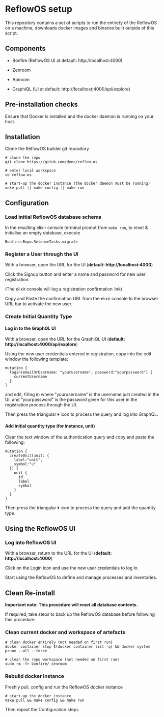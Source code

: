# ReflowOS setup

This repository contains a set of scripts to run the entirety of the ReflowOS on a machine, downloads docker images and binaries built outside of this script.

## Components

- Bonfire (ReflowOS UI at default: http://localhost:4000)
- Zenroom
- Apiroom

- GraphiQL (UI at default: http://localhost:4000/api/explore)

## Pre-installation checks

Ensure that Docker is installed and the docker daemon is running on your host.

## Installation

Clone the ReflowOS builder git repository

```
# clone the repo
git clone https://gitub.com/dyne/reflow-os

# enter local workspace
cd reflow-os
```

```
# start-up the docker instance (the docker daemon must be running)
make pull || make config || make run

```

## Configuration

### Load initial ReflowOS database schema

In the resulting elixir console terminal prompt from `make run`, to reset & initialise an empty database, execute

```
Bonfire.Repo.ReleaseTasks.migrate
```

### Register a User through the UI 

With a browser, open the URL for the UI (**default: http://localhost:4000**)

Click the Signup button and enter a name and password for new user registration.

(The elixir console will log a registration confirmation link)

Copy and Paste the confirmation URL from the elixir console to the browser URL bar to activate the new user.

### Create Initial Quantity Type


#### Log in to the GraphQL UI

With a browser, open the URL for the GraphiQL UI (**default: http://localhost:4000/api/explore**)

Using the new user credentials entered in registration, copy into the edit window the following template:

```
mutation {
  login(emailOrUsername: "yourusername", password:"yourpassword") {
    currentUsername
  }
}
```

and edit, filling in where "yourusername" is the username just created in the UI, and "yourpassword" is the password given for this user in the registration process through the UI.

Then press the triangular ⏵ icon to process the query and log into GraphQL.

#### Add initial quantity type (for instance, unit)

Clear the text window of the authentication query and copy and paste the following:

```
mutation {
  createUnit(unit: {
    label:"unit",
    symbol:"u"
  }) {
    unit {
      id
      label
      symbol
    }
  }
}
```

Then press the triangular ⏵ icon to process the query and add the quantity type.

## Using the ReflowOS UI

### Log into ReflowOS UI

With a browser, return to the URL for the UI (**default: http://localhost:4000**)

Click on the Login icon and use the new user credentials to log in.

Start using the ReflowOS to define and manage processes and inventories.

## Clean Re-install

**Important note: This procedure will reset all database contents.**

If required, take steps to back up the ReflowOS database before following this procedure.

### Clean current docker and workspace of artefacts


```
# clean docker entirely (not needed on first run)
docker container stop $(docker container list -q) && docker system prune --all --force

# clean the repo workspace (not needed on first run)
sudo rm -fr bonfire/ zenroom
```

### Rebuild docker instance

Freshly pull, config and run the ReflowOS docker instance

```
# start-up the docker instance
make pull && make config && make run

```

Then repeat the Configuration steps
